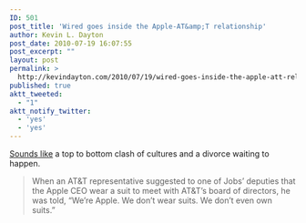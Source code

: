 ```yaml
---
ID: 501
post_title: 'Wired goes inside the Apple-AT&amp;T relationship'
author: Kevin L. Dayton
post_date: 2010-07-19 16:07:55
post_excerpt: ""
layout: post
permalink: >
  http://kevindayton.com/2010/07/19/wired-goes-inside-the-apple-att-relationship/
published: true
aktt_tweeted:
  - "1"
aktt_notify_twitter:
  - 'yes'
  - 'yes'
---
```

<a title="http://www.wired.com/magazine/2010/07/ff_att_fail/" href="http://www.wired.com/magazine/2010/07/ff_att_fail/" target="_blank">Sounds like</a> a top to bottom clash of cultures and a divorce waiting to happen.
<blockquote>When an AT&amp;T representative suggested to one of Jobs’ deputies that the Apple CEO wear a suit to meet with AT&amp;T’s board of directors, he was told, “We’re Apple. We don’t wear suits. We don’t even own suits.”</blockquote>